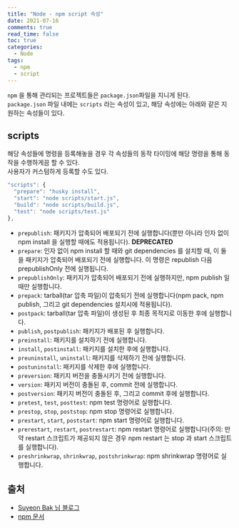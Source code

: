 ```yaml
---
title: "Node - npm script 속성"
date: 2021-07-16
comments: true
read_time: false
toc: true
categories:
  - Node
tags:
  - npm
  - script
---
```


`npm` 을 통해 관리되는 프로젝트들은 `package.json`파일을 지니게 된다.  
`package.json` 파일 내에는 `scripts` 라는 속성이 있고, 해당 속성에는 아래와 같은 지원하는 속성들이 있다.

## scripts

해당 속성들에 명령을 등록해놓을 경우 각 속성들의 동작 타이밍에 해당 명령을 통해 동작을 수행하게끔 할 수 있다.  
사용자가 커스텀하게 등록할 수도 있다.

```js
"scripts": {
  "prepare": "husky install",
  "start": "node scripts/start.js",
  "build": "node scripts/build.js",
  "test": "node scripts/test.js"
},
```

- `prepublish`: 패키지가 압축되어 배포되기 전에 실행합니다(뿐만 아니라 인자 없이 npm install 을 실행할 때에도 적용됩니다). **DEPRECATED**
- `prepare`: 인자 없이 npm install 할 때와 git dependencies 를 설치할 때, 이 둘을 패키지가 압축되어 배포되기 전에 실행합니다. 이 명령은 republish 다음 prepublishOnly 전에 실행됩니다.
- `prepublishOnly`: 패키지가 압축되어 배포되기 전에 실행하지만, npm publish 일 때만 실행합니다.
- `prepack`: tarball(tar 압축 파일)이 압축되기 전에 실행합니다(npm pack, npm publish, 그리고 git dependencies 설치시에 적용됩니다).
- `postpack`: tarball(tar 압축 파일)이 생성된 후 최종 목적지로 이동한 후에 실행합니다.
- `publish`, `postpublish`: 패키지가 배포된 후 실행합니다.
- `preinstall`: 패키지를 설치하기 전에 실행합니다.
- `install`, `postinstall`: 패키지를 설치한 후에 실행합니다.
- `preuninstall`, `uninstall`: 패키지를 삭제하기 전에 실행합니다.
- `postuninstall`: 패키지를 삭제한 후에 실행합니다.
- `preversion`: 패키지 버전을 충돌시키기 전에 실행합니다.
- `version`: 패키지 버전이 충돌된 후, commit 전에 실행합니다.
- `postversion`: 패키지 버전이 충돌된 후, 그리고 commit 후에 실행합니다.
- `pretest`, `test`, `posttest`: npm test 명령어로 실행합니다.
- `prestop`, `stop`, `poststop`: npm stop 명령어로 실행합니다.
- `prestart`, `start`, `poststart`: npm start 명령어로 실행합니다.
- `prerestart`, `restart`, `postrestart`: npm restart 명령어로 실행합니다(주의: 만약 restart 스크립트가 제공되지 않은 경우 npm restart 는 stop 과 start 스크립트를 실행합니다).
- `preshrinkwrap`, `shrinkwrap`, `postshrinkwrap`: npm shrinkwrap 명령어로 실행합니다.

## 출처

- [Suyeon Bak 님 블로그](https://medium.com/@yeon22/node-js-package-json%EC%9D%98-scripts-54e290adb5fb)
- [npm 문서](https://docs.npmjs.com/cli/v7/using-npm/scripts)
